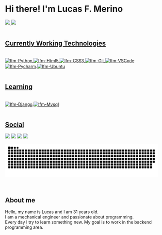 
<!--
**lucasfmerino/lucasfmerino** is a ✨ _special_ ✨ repository because its `README.md` (this file) appears on your GitHub profile.

Here are some ideas to get you started:

- 🔭 I’m currently working on ...
- 🌱 I’m currently learning ...
- 👯 I’m looking to collaborate on ...
- 🤔 I’m looking for help with ...
- 💬 Ask me about ...
- 📫 How to reach me: ...
- 😄 Pronouns: ...
- ⚡ Fun fact: ...
-->


# Hi there! I'm Lucas F. Merino 
  <a href="https://github.com/lucasfmerino">
  <img height="155em" src="https://github-readme-stats.vercel.app/api?username=lucasfmerino&show_icons=true&theme=codeSTACKr&include_all_commits=true&count_private=true"/>
  <img height="155em" src="https://github-readme-stats.vercel.app/api/top-langs/?username=lucasfmerino&layout=compact&langs_count=7&theme=codeSTACKr"/>
  <br/>
</div>
<br/>

## Currently Working Technologies
<div style="display: inline_block"><br>
  <img align="center" alt="lfm-Python" height="35" width="40" src="https://cdn.jsdelivr.net/gh/devicons/devicon/icons/python/python-original.svg">
  <img align="center" alt="lfm-Html5" height="40" width="40" src="https://cdn.jsdelivr.net/gh/devicons/devicon/icons/html5/html5-original.svg">
  <img align="center" alt="lfm-CSS3" height="40" width="40" src="https://cdn.jsdelivr.net/gh/devicons/devicon/icons/css3/css3-original.svg">
  <img align="center" alt="lfm-Git" height="40" width="40" src="https://cdn.jsdelivr.net/gh/devicons/devicon/icons/git/git-original.svg">
  <img align="center" alt="lfm-VSCode" height="40" width="40" src="https://cdn.jsdelivr.net/gh/devicons/devicon/icons/vscode/vscode-original.svg">
  <img align="center" alt="lfm-Pycharm" height="40" width="40" src="https://cdn.jsdelivr.net/gh/devicons/devicon/icons/pycharm/pycharm-original.svg">
  <img align="center" alt="lfm-Ubuntu" height="40" width="40" src="https://cdn.jsdelivr.net/gh/devicons/devicon/icons/ubuntu/ubuntu-plain.svg">
</div>
<br/>

## Learning
<div style="display: inline_block"><br>
  <img align="center" alt="lfm-Django" height="40" width="40" src="https://cdn.jsdelivr.net/gh/devicons/devicon/icons/django/django-plain.svg">
  <img align="center" alt="lfm-Mysql" height="40" width="40" src="https://cdn.jsdelivr.net/gh/devicons/devicon/icons/mysql/mysql-plain-wordmark.svg">
</div>
<br/>

## Social
<div> 
  <a href = "mailto:lucasfmerino@gmail.com"><img src="https://img.shields.io/badge/Gmail-D14836?style=for-the-badge&logo=gmail&logoColor=white" target="_blank"></a>
  <a href="https://www.linkedin.com/in/lucas-fonseca-merino-7a0598a3/" target="_blank"><img src="https://img.shields.io/badge/-LinkedIn-%230077B5?style=for-the-badge&logo=linkedin&logoColor=white" target="_blank"></a> 
   <a href="https://discord.gg/zSD9pfZCmM" target="_blank"><img src="https://img.shields.io/badge/Discord-7289DA?style=for-the-badge&logo=discord&logoColor=white" target="_blank"></a> 
   	<a href="https://www.twitch.tv/pikachu_blizz" target="_blank"><img src="https://img.shields.io/badge/Twitch-9146FF?style=for-the-badge&logo=twitch&logoColor=white" target="_blank"></a>
</div>

![Snake animation](https://github.com/lucasfmerino/lucasfmerino/blob/output/github-contribution-grid-snake.svg)

<br/>

## About me
<div>
  Hello, my name is Lucas and I am 31 years old.
  <br/>
  I am a mechanical engineer and passionate about programming.
  <br/>
  Every day I try to learn something new. My goal is to work in the backend programming area.
</div>
